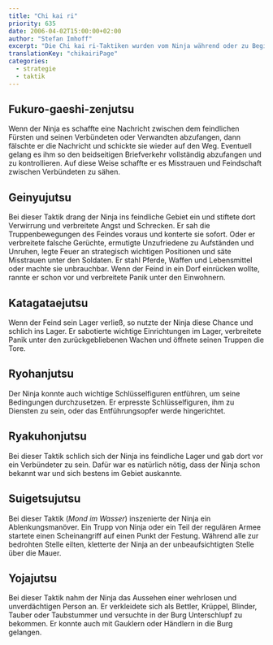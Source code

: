 ```yaml
---
title: "Chi kai ri"
priority: 635
date: 2006-04-02T15:00:00+02:00
author: "Stefan Imhoff"
excerpt: "Die Chi kai ri-Taktiken wurden vom Ninja während oder zu Begin einer Konfrontation angewendet. Sie enthalten vor allem Sabotage und Infiltrationstechniken."
translationKey: "chikairiPage"
categories:
  - strategie
  - taktik
---
```


## Fukuro-gaeshi-zenjutsu

Wenn der Ninja es schaffte eine Nachricht zwischen dem feindlichen Fürsten und seinen Verbündeten oder Verwandten abzufangen, dann fälschte er die Nachricht und schickte sie wieder auf den Weg. Eventuell gelang es ihm so den beidseitigen Briefverkehr vollständig abzufangen und zu kontrollieren. Auf diese Weise schaffte er es Misstrauen und Feindschaft zwischen Verbündeten zu sähen.

## Geinyujutsu

Bei dieser Taktik drang der Ninja ins feindliche Gebiet ein und stiftete dort Verwirrung und verbreitete Angst und Schrecken. Er sah die Truppenbewegungen des Feindes voraus und konterte sie sofort. Oder er verbreitete falsche Gerüchte, ermutigte Unzufriedene zu Aufständen und Unruhen, legte Feuer an strategisch wichtigen Positionen und säte Misstrauen unter den Soldaten. Er stahl Pferde, Waffen und Lebensmittel oder machte sie unbrauchbar. Wenn der Feind in ein Dorf einrücken wollte, rannte er schon vor und verbreitete Panik unter den Einwohnern.

## Katagataejutsu

Wenn der Feind sein Lager verließ, so nutzte der Ninja diese Chance und schlich ins Lager. Er sabotierte wichtige Einrichtungen im Lager, verbreitete Panik unter den zurückgebliebenen Wachen und öffnete seinen Truppen die Tore.

## Ryohanjutsu

Der Ninja konnte auch wichtige Schlüsselfiguren entführen, um seine Bedingungen durchzusetzen. Er erpresste Schlüsselfiguren, ihm zu Diensten zu sein, oder das Entführungsopfer werde hingerichtet.

## Ryakuhonjutsu

Bei dieser Taktik schlich sich der Ninja ins feindliche Lager und gab dort vor ein Verbündeter zu sein. Dafür war es natürlich nötig, dass der Ninja schon bekannt war und sich bestens im Gebiet auskannte.

## Suigetsujutsu

Bei dieser Taktik (_Mond im Wasser_) inszenierte der Ninja ein Ablenkungsmanöver. Ein Trupp von Ninja oder ein Teil der regulären Armee startete einen Scheinangriff auf einen Punkt der Festung. Während alle zur bedrohten Stelle eilten, kletterte der Ninja an der unbeaufsichtigten Stelle über die Mauer.

## Yojajutsu

Bei dieser Taktik nahm der Ninja das Aussehen einer wehrlosen und unverdächtigen Person an. Er verkleidete sich als Bettler, Krüppel, Blinder, Tauber oder Taubstummer und versuchte in der Burg Unterschlupf zu bekommen. Er konnte auch mit Gauklern oder Händlern in die Burg gelangen.
